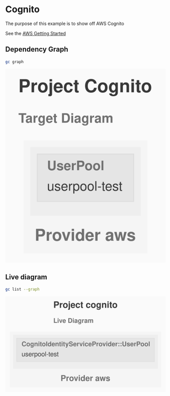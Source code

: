 # Cognito

The purpose of this example is to show off AWS Cognito

See the [AWS Getting Started](https://www.grucloud.com/docs/aws/AwsGettingStarted)

## Dependency Graph

```sh
gc graph
```

![Graph](./artifacts/diagram-target.svg)

## Live diagram

```sh
gc list --graph
```

![Graph-Live](./artifacts/diagram-live.svg)
